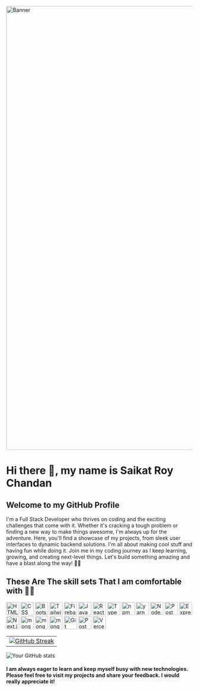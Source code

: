 <img src="https://i.pinimg.com/originals/47/20/51/472051c6d88bd2837525520597251d67.gif" width='1200px' alt="Banner" />

# Hi there 👋, my name is Saikat Roy Chandan
## Welcome to my GitHub Profile 
I'm a Full Stack Developer who thrives on coding and the exciting challenges that come with it. Whether it's cracking a tough problem or finding a new way to make things awesome, I'm always up for the adventure. Here, you'll find a showcase of my projects, from sleek user interfaces to dynamic backend solutions. I'm all about making cool stuff and having fun while doing it. Join me in my coding journey as I keep learning, growing, and creating next-level things. Let's build something amazing and have a blast along the way! 🚀✨

## These Are The skill sets That I am comfortable with 🦾😉
<img width="35" src="https://user-images.githubusercontent.com/25181517/192158954-f88b5814-d510-4564-b285-dff7d6400dad.png" alt="HTML" title="HTML"/> <img width="35" src="https://user-images.githubusercontent.com/25181517/183898674-75a4a1b1-f960-4ea9-abcb-637170a00a75.png" alt="CSS" title="CSS"/> <img width="35" src="https://user-images.githubusercontent.com/25181517/183898054-b3d693d4-dafb-4808-a509-bab54cf5de34.png" alt="Bootstrap" title="Bootstrap"/> <img width="35" src="https://user-images.githubusercontent.com/25181517/202896760-337261ed-ee92-4979-84c4-d4b829c7355d.png" alt="Tailwind CSS" title="Tailwind CSS"/> <img width="35" src="https://user-images.githubusercontent.com/25181517/189716855-2c69ca7a-5149-4647-936d-780610911353.png" alt="Firebase" title="Firebase"/> <img width="35" src="https://user-images.githubusercontent.com/25181517/117447155-6a868a00-af3d-11eb-9cfe-245df15c9f3f.png" alt="JavaScript" title="JavaScript"/> <img width="35" src="https://user-images.githubusercontent.com/25181517/183897015-94a058a6-b86e-4e42-a37f-bf92061753e5.png" alt="React" title="React"/> <img width="35" src="https://user-images.githubusercontent.com/25181517/183890598-19a0ac2d-e88a-4005-a8df-1ee36782fde1.png" alt="TypeScript" title="TypeScript"/> <img width="35" src="https://user-images.githubusercontent.com/25181517/121401671-49102800-c959-11eb-9f6f-74d49a5e1774.png" alt="npm" title="npm"/> <img width="35" src="https://user-images.githubusercontent.com/25181517/183049794-a3dfaddd-22ee-4ffe-b0b4-549ccd4879f9.png" alt="yarn" title="yarn"/> <img width="35" src="https://user-images.githubusercontent.com/25181517/183568594-85e280a7-0d7e-4d1a-9028-c8c2209e073c.png" alt="Node.js" title="Node.js"/> <img width="35" src="https://media.licdn.com/dms/image/D4D12AQEk8opKsyHhRQ/article-cover_image-shrink_720_1280/0/1693917399837?e=2147483647&v=beta&t=6LPN-E9p8k_59NMv17edpwj8ofRzcXd_vlmlFoc1fLw" alt="Postman" title="Postman"/> <img width="35" src="https://user-images.githubusercontent.com/25181517/183859966-a3462d8d-1bc7-4880-b353-e2cbed900ed6.png" alt="Express" title="Express"/> <img width="35" src="https://github.com/marwin1991/profile-technology-icons/assets/136815194/5f8c622c-c217-4649-b0a9-7e0ee24bd704" alt="Next.js" title="Next.js"/> <img width="35" src="https://user-images.githubusercontent.com/25181517/182884177-d48a8579-2cd0-447a-b9a6-ffc7cb02560e.png" alt="mongoDB" title="mongoDB"/> <img width="35" src="https://seeklogo.com/images/G/greensock-gsap-icon-logo-13BB451E88-seeklogo.com.png" alt="mongoDB" title="GSAP"/> <img width="35" src="https://cdn.iconscout.com/icon/free/png-256/free-framer-7662382-6297368.png" alt="mongoDB" title="GSAP"/> <img width="35" src="https://user-images.githubusercontent.com/25181517/192108372-f71d70ac-7ae6-4c0d-8395-51d8870c2ef0.png" alt="Git" title="Git"/> <img width="35" src="https://user-images.githubusercontent.com/25181517/192109061-e138ca71-337c-4019-8d42-4792fdaa7128.png" alt="Postman" title="Postman"/> <img width="35" src="https://logowik.com/content/uploads/images/vercel1868.jpg" alt="Vercel" title="Vercel"/>



|         |
|---------|
| [![GitHub Streak](https://github-readme-streak-stats.herokuapp.com?user=SAIKOT-ROY&theme=tokyonight-duo&hide_border=true&border_radius=4&card_height=170&type=png)](https://git.io/streak-stats) |

![Your GitHub stats](https://github-readme-stats.vercel.app/api?username=saikot-roy&theme=dracula&show_icons=true&card_width=400)


#### I am always eager to learn and keep myself busy with new technologies. Please feel free to visit my projects and share your feedback. I would really appreciate it!










